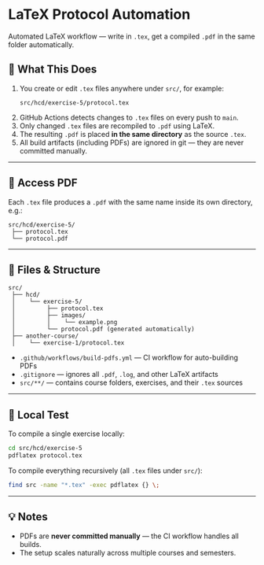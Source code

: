 # LaTeX Protocol Automation

Automated LaTeX workflow — write in `.tex`, get a compiled `.pdf` in the same folder automatically.

## 🚀 What This Does

1. You create or edit `.tex` files anywhere under `src/`, for example:
   ```
   src/hcd/exercise-5/protocol.tex
   ```
2. GitHub Actions detects changes to `.tex` files on every push to `main`.
3. Only changed `.tex` files are recompiled to `.pdf` using LaTeX.
4. The resulting `.pdf` is placed **in the same directory** as the source `.tex`.
5. All build artifacts (including PDFs) are ignored in git — they are never committed manually.

---

## 📄 Access PDF

Each `.tex` file produces a `.pdf` with the same name inside its own directory, e.g.:

```
src/hcd/exercise-5/
 ├── protocol.tex
 └── protocol.pdf
```

---

## 📁 Files & Structure

```
src/
 ├── hcd/
 │    └── exercise-5/
 │         ├── protocol.tex
 │         ├── images/
 │         │    └── example.png
 │         └── protocol.pdf (generated automatically)
 ├── another-course/
 │    └── exercise-1/protocol.tex
```

- `.github/workflows/build-pdfs.yml` — CI workflow for auto-building PDFs  
- `.gitignore` — ignores all `.pdf`, `.log`, and other LaTeX artifacts  
- `src/**/` — contains course folders, exercises, and their `.tex` sources  

---

## 🔧 Local Test

To compile a single exercise locally:

```bash
cd src/hcd/exercise-5
pdflatex protocol.tex
```

To compile everything recursively (all `.tex` files under `src/`):

```bash
find src -name "*.tex" -exec pdflatex {} \;
```

---

## 💡 Notes

- PDFs are **never committed manually** — the CI workflow handles all builds.  
- The setup scales naturally across multiple courses and semesters.
